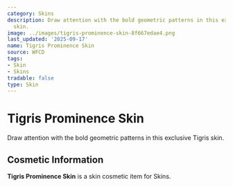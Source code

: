 ```yaml
---
category: Skins
description: Draw attention with the bold geometric patterns in this exclusive Tigris
  skin.
image: ../images/tigris-prominence-skin-8f667edae4.png
last_updated: '2025-09-17'
name: Tigris Prominence Skin
source: WFCD
tags:
- Skin
- Skins
tradable: false
type: Skin
---
```


# Tigris Prominence Skin

Draw attention with the bold geometric patterns in this exclusive Tigris skin.

## Cosmetic Information

**Tigris Prominence Skin** is a skin cosmetic item for Skins.

